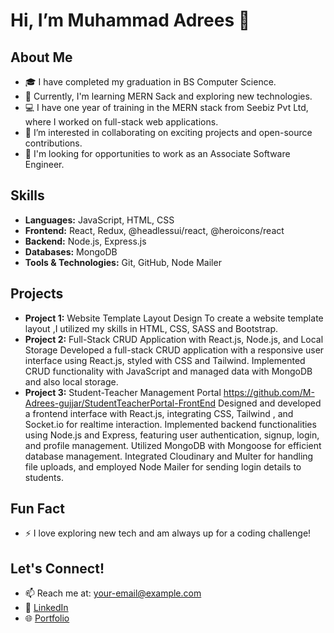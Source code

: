 # Hi, I’m Muhammad Adrees 👋

## About Me
- 🎓 I have completed my graduation in BS Computer Science.
- 🌱 Currently, I'm learning MERN Sack and exploring new technologies.
- 💻 I have one year of training in the MERN stack from Seebiz Pvt Ltd, where I worked on full-stack web applications.
- 👀 I’m interested in collaborating on exciting projects and open-source contributions.
- 💬 I'm looking for opportunities to work as an Associate Software Engineer.

## Skills
- **Languages:** JavaScript, HTML, CSS
- **Frontend:** React, Redux, @headlessui/react, @heroicons/react
- **Backend:** Node.js, Express.js
- **Databases:** MongoDB
- **Tools & Technologies:** Git, GitHub, Node Mailer

## Projects
- **Project 1:** Website Template Layout Design
To create a website template layout ,I utilized my skills in HTML, CSS, SASS and Bootstrap.
- **Project 2:** Full-Stack CRUD Application with React.js, Node.js, and Local Storage
Developed a full-stack CRUD application with a responsive user interface using React.js, styled with CSS and
Tailwind. Implemented CRUD functionality with JavaScript and managed data with MongoDB and also local
storage.
- **Project 3:** Student-Teacher Management Portal
https://github.com/M-Adrees-gujjar/StudentTeacherPortal-FrontEnd
Designed and developed a frontend interface with React.js, integrating CSS, Tailwind , and Socket.io for realtime interaction. Implemented backend functionalities using Node.js and Express, featuring user
authentication, signup, login, and profile management. Utilized MongoDB with Mongoose for efficient
database management. Integrated Cloudinary and Multer for handling file uploads, and employed Node
Mailer for sending login details to students.

## Fun Fact
- ⚡ I love exploring new tech and am always up for a coding challenge!

## Let's Connect!
- 📫 Reach me at: your-email@example.com
- 💼 [LinkedIn](https://www.linkedin.com/in/muhammad-adrees-833210241/)
- 🌐 [Portfolio](https://portfolio-azure-rho-19.vercel.app/)
